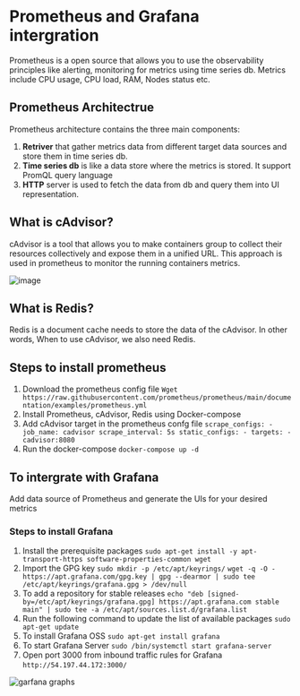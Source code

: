 # Prometheus and Grafana intergration
Prometheus is a open source that allows you to use the observability principles like alerting, monitoring for metrics using time series db. Metrics include CPU usage, CPU load, RAM, Nodes status etc.
## Prometheus Architectrue 
Prometheus architecture contains the three main components:
1) **Retriver** that gather metrics data from different target data sources and store them in time series db.
2) **Time series db** is like a data store where the metrics is stored. It support PromQL query language
3) **HTTP** server is used to fetch the data from db and query them into UI representation.
## What is cAdvisor?
cAdvisor is a tool that allows you to make containers group to collect their resources collectively and expose them in a unified URL. This approach is used in prometheus to monitor the running
containers metrics.

![image](https://github.com/umer6921/prometheus-grafana-containers/assets/75561123/b43058e1-c39c-41fd-99c6-99b600dcfd54)

## What is Redis?
Redis is a document cache needs to store the data of the cAdvisor. In other words, When to use cAdvisor, we also need Redis.
## Steps to install prometheus
1) Download the prometheus config file
  ``Wget https://raw.githubusercontent.com/prometheus/prometheus/main/documentation/examples/prometheus.yml``
2) Install Prometheus, cAdvisor, Redis using Docker-compose
3) Add cAdvisor target in the prometheus confg file
``scrape_configs:
    -job_name: cadvisor
        scrape_interval: 5s
        static_configs:
          - targets:
             - cadvisor:8080``
4) Run the docker-compose
   ``docker-compose up -d``

## To intergrate with Grafana
Add data source of Prometheus and generate the UIs for your desired metrics
### Steps to install Grafana
1) Install the prerequisite packages ``sudo apt-get install -y apt-transport-https software-properties-common wget``
2) Import the GPG key ``sudo mkdir -p /etc/apt/keyrings/`` ``wget -q -O - https://apt.grafana.com/gpg.key | gpg --dearmor | sudo tee /etc/apt/keyrings/grafana.gpg > /dev/null``
3) To add a repository for stable releases ``echo "deb [signed-by=/etc/apt/keyrings/grafana.gpg] https://apt.grafana.com stable main" | sudo tee -a /etc/apt/sources.list.d/grafana.list``
4) Run the following command to update the list of available packages ``sudo apt-get update``
5) To install Grafana OSS ``sudo apt-get install grafana``
6) To start Grafana Server ``sudo /bin/systemctl start grafana-server``
7) Open port 3000 from inbound traffic rules for Grafana ``http://54.197.44.172:3000/``

![garfana graphs](https://github.com/umer6921/prometheus-grafana-containers/assets/75561123/b46d90ca-6df2-4030-9e1f-81f3932697f1)
